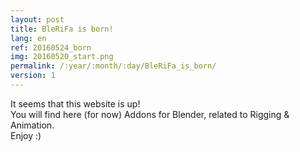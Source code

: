 ```yaml
---
layout: post
title: BleRiFa is born!
lang: en
ref: 20160524_born
img: 20160520_start.png
permalink: /:year/:month/:day/BleRiFa_is_born/
version: 1
---
```


It seems that this website is up!  
You will find here (for now) Addons for Blender, related to Rigging & Animation.  
Enjoy :)  
